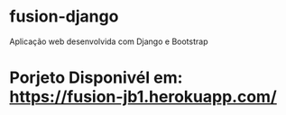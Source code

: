 # fusion-django
Aplicação web desenvolvida com Django e Bootstrap

# Porjeto Disponivél em: https://fusion-jb1.herokuapp.com/
